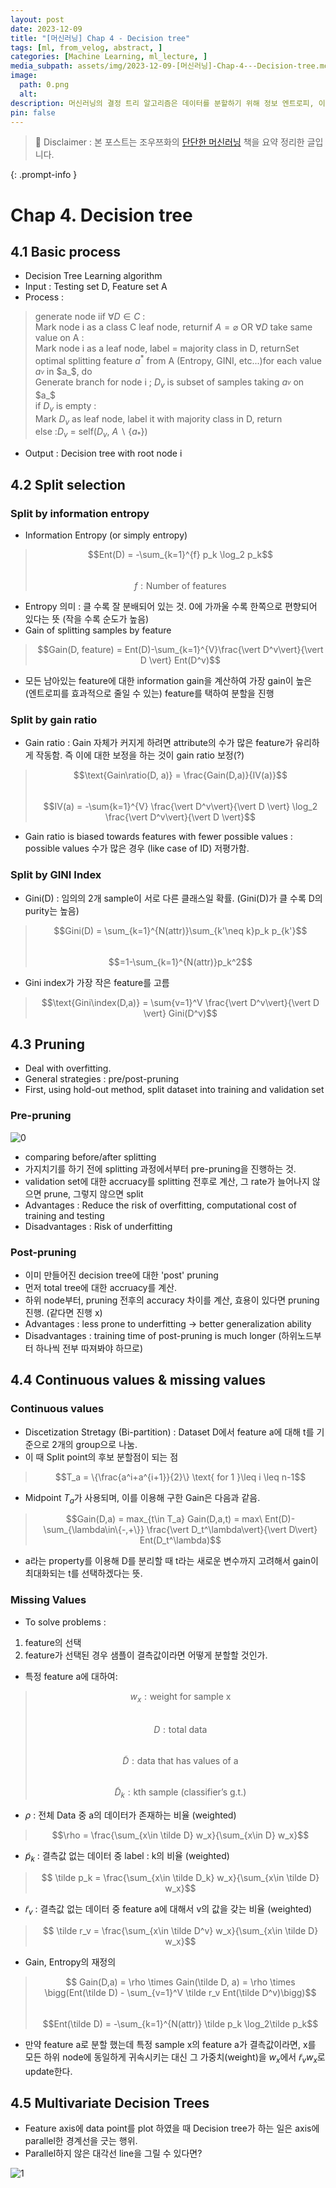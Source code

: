 ```yaml
---
layout: post
date: 2023-12-09
title: "[머신러닝] Chap 4 - Decision tree"
tags: [ml, from_velog, abstract, ]
categories: [Machine Learning, ml_lecture, ]
media_subpath: assets/img/2023-12-09-[머신러닝]-Chap-4---Decision-tree.md
image:
  path: 0.png
  alt:  
description: 머신러닝의 결정 트리 알고리즘은 데이터를 분할하기 위해 정보 엔트로피, 이득 비율, 지니 지수를 사용하며, 과적합 문제를 해결하기 위해 전후 가지치기를 적용합니다. 연속 값과 결측값 처리 방법도 설명되며, 다변량 결정 트리의 가능성에 대해서도 논의됩니다.
pin: false
---
```



> 📣 Disclaimer : 본 포스트는 조우쯔화의 [단단한 머신러닝](https://product.kyobobook.co.kr/detail/S000001916959) 책을 요약 정리한 글입니다. 


{: .prompt-info }


# Chap 4. Decision tree


## 4.1 Basic process

- Decision Tree Learning algorithm
- Input : Testing set D, Feature set A
- Process :

> generate node iif $\forall D \in C$ :  
> Mark node i as a class C leaf node, returnif $A=\varnothing$ OR $\forall D$ take same value on A :  
> Mark node i as a leaf node, label = majority class in D, returnSet optimal splitting feature $a^*$ from A (Entropy, GINI, etc...)for each value $a_^v$ in $a_$, do  
> Generate branch for node i ; $D_v$ is subset of samples taking $a_^v$ on $a_$  
> if $D_v$ is empty :  
> Mark $D_v$ as leaf node, label it with majority class in D, return  
> else :$D_v$ = self($D_v$, $A \backslash \{a_*\}$)

- Output : Decision tree with root node i

## 4.2 Split selection


### Split by information entropy

- Information Entropy (or simply entropy)

> $$Ent(D) = -\sum_{k=1}^{f} p_k \log_2 p_k$$  
> $$ f : \text{Number of features}$$

- Entropy 의미 : 클 수록 잘 분배되어 있는 것. 0에 가까울 수록 한쪽으로 편향되어 있다는 뜻 (작을 수록 순도가 높음)
- Gain of splitting samples by feature

> $$Gain(D, feature) = Ent(D)-\sum_{k=1}^{V}\frac{\vert D^v\vert}{\vert D \vert} Ent(D^v)$$

- 모든 남아있는 feature에 대한 information gain을 계산하여 가장 gain이 높은 (엔트로피를 효과적으로 줄일 수 있는) feature를 택하여 분할을 진행

### Split by gain ratio

- Gain ratio : Gain 자체가 커지게 하려면 attribute의 수가 많은 feature가 유리하게 작동함. 즉 이에 대한 보정을 하는 것이 gain ratio 보정(?)

> $$\text{Gain\ratio(D, a)} = \frac{Gain(D,a)}{IV(a)}$$  
> $$IV(a) = -\sum{k=1}^{V} \frac{\vert D^v\vert}{\vert D \vert} \log_2 \frac{\vert D^v\vert}{\vert D \vert}$$

- Gain ratio is biased towards features with fewer possible values : possible values 수가 많은 경우 (like case of ID) 저평가함.

### Split by GINI Index

- Gini(D) : 임의의 2개 sample이 서로 다른 클래스일 확률. (Gini(D)가 클 수록 D의 purity는 높음)

> $$Gini(D) = \sum_{k=1}^{N(attr)}\sum_{k'\neq k}p_k p_{k'}$$  
> $$=1-\sum_{k=1}^{N(attr)}p_k^2$$

- Gini index가 가장 작은 feature를 고름

> $$\text{Gini\index(D,a)} = \sum{v=1}^V \frac{\vert D^v\vert}{\vert D \vert} Gini(D^v)$$


## 4.3 Pruning

- Deal with overfitting.
- General strategies : pre/post-pruning
- First, using hold-out method, split dataset into training and validation set

### Pre-pruning


![0](/0.png)

- comparing before/after splitting
- 가지치기를 하기 전에 splitting 과정에서부터 pre-pruning을 진행하는 것.
- validation set에 대한 accruacy를 splitting 전후로 계산, 그 rate가 늘어나지 않으면 prune, 그렇지 않으면 split
- Advantages : Reduce the risk of overfitting, computational cost of training and testing
- Disadvantages : Risk of underfitting

### Post-pruning

- 이미 만들어진 decision tree에 대한 'post' pruning
- 먼저 total tree에 대한 accruacy를 계산.
- 하위 node부터, pruning 전후의 accuracy 차이를 계산, 효용이 있다면 pruning 진행. (같다면 진행 x)
- Advantages : less prone to underfitting -> better generalization ability
- Disadvantages : training time of post-pruning is much longer (하위노드부터 하나씩 전부 따져봐야 하므로)

## 4.4 Continuous values & missing values


### Continuous values

- Discetization Stretagy (Bi-partition) : Dataset D에서 feature a에 대해 t를 기준으로 2개의 group으로 나눔.
- 이 때 Split point의 후보 분할점이 되는 점

> $$T_a = \{\frac{a^i+a^{i+1}}{2}\} \text{ for 1 }\leq i \leq n-1$$

- Midpoint $T_a$가 사용되며, 이를 이용해 구한 Gain은 다음과 같음.

> $$Gain(D,a) = max_{t\in T_a} Gain(D,a,t) = max\ Ent(D)-\sum_{\lambda\in\{-,+\}} \frac{\vert D_t^\lambda\vert}{\vert D\vert} Ent(D_t^\lambda)$$

- a라는 property를 이용해 D를 분리할 때 t라는 새로운 변수까지 고려해서 gain이 최대화되는 t를 선택하겠다는 뜻.

### Missing Values

- To solve problems :
1. feature의 선택
2. feature가 선택된 경우 샘플이 결측값이라면 어떻게 분할할 것인가.
- 특정 feature a에 대하여:

> $$w_x : \text{weight for sample x}$$  
> $$D : \text{total data}$$  
> $$\tilde D : \text{data that has values of a}$$  
> $$\tilde D_k : \text{kth sample (classifier's g.t.)}$$

- $\rho$ : 전체 Data 중 a의 데이터가 존재하는 비율 (weighted)

> $$\rho = \frac{\sum_{x\in \tilde D} w_x}{\sum_{x\in D} w_x}$$

- $\tilde p_k$ : 결측값 없는 데이터 중 label : k의 비율 (weighted)

> $$ \tilde p_k = \frac{\sum_{x\in \tilde D_k} w_x}{\sum_{x\in \tilde D} w_x}$$

- $\tilde r_v$ : 결측값 없는 데이터 중 feature a에 대해서 v의 값을 갖는 비율 (weighted)

> $$ \tilde r_v = \frac{\sum_{x\in \tilde D^v} w_x}{\sum_{x\in \tilde D} w_x}$$

- Gain, Entropy의 재정의

> $$ Gain(D,a) = \rho \times Gain(\tilde D, a) = \rho \times \bigg(Ent(\tilde D)  - \sum_{v=1}^V \tilde r_v Ent(\tilde D^v)\bigg)$$  
> $$Ent(\tilde D) = -\sum_{k=1}^{N(attr)} \tilde p_k \log_2\tilde p_k$$

- 만약 feature a로 분할 했는데 특정 sample x의 feature a가 결측값이라면, x를 모든 하위 node에 동일하게 귀속시키는 대신 그 가중치(weight)을 $w_x$에서 $\tilde r_v w_x$로 update한다.

## 4.5 Multivariate Decision Trees

- Feature axis에 data point를 plot 하였을 때 Decision tree가 하는 일은 axis에 parallel한 경계선을 긋는 행위.
- Parallel하지 않은 대각선 line을 그릴 수 있다면?

![1](/1.png)

